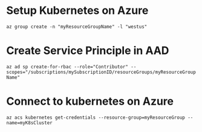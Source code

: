 # Setup Kubernetes on Azure

`az group create -n "myResourceGroupName" -l "westus"`


# Create Service Principle in AAD

`az ad sp create-for-rbac --role="Contributor" --scopes="/subscriptions/mySubscriptionID/resourceGroups/myResourceGroupName"`

# Connect to kubernetes on Azure

`az acs kubernetes get-credentials --resource-group=myResourceGroup --name=myK8sCluster`